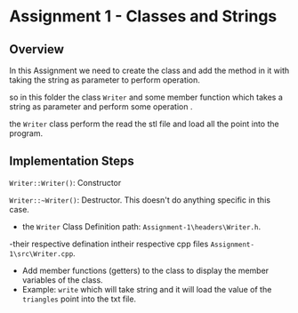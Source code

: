# Assignment 1 - Classes and Strings

## Overview

   In this Assignment we need to create the class and add the method in it with taking the string as parameter to perform operation.

   so in this folder the class `Writer` and some member function which takes a string as parameter and perform some operation . 

   the `Writer` class perform the read the stl file and load all the point into the program.

## Implementation Steps


   `Writer::Writer()`: Constructor 

   `Writer::~Writer()`: Destructor. This doesn't do anything specific in this case.

   - the `Writer` Class Definition path: `Assignment-1\headers\Writer.h`.

   -their respective defination intheir respective cpp files  `Assignment-1\src\Writer.cpp`.

   - Add member functions (getters) to the class to display the member variables of the class.
   - Example: `write` which will take string and it will load the  value of the `triangles` point into the txt file.
   